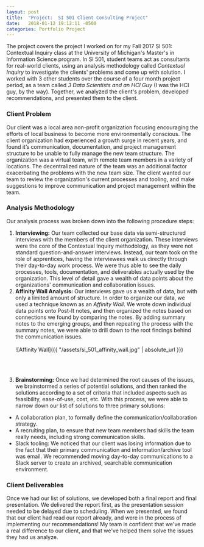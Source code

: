 ```yaml
---
layout: post
title:  "Project:  SI 501 Client Consulting Project"
date:   2018-01-12 19:12:11 -0500
categories: Portfolio Project
---
```


The project covers the project I worked on for my Fall 2017 SI 501:  Contextual Inquiry class at the University of Michigan's Master's in Information Science program.  In SI 501, student teams act as consultants for real-world clients, using an analysis methodology called *Contextual Inquiry* to investigate the clients' problems and come up with solution.  I worked with 3 other students over the course of a four month project period, as a team called *3 Data Scientists and an HCI Guy* (I was the HCI guy, by the way).  Together, we analyzed the client's problem, developed recommendations, and presented them to the client.

### Client Problem
Our client was a local area non-profit organization focusing encouraging the efforts of local business to become more environmentally conscious.  The client organization had experienced a growth surge in recent years, and found it’s communication, documentation, and project management structure to be unable to fully manage the new team structure.  The organization was a virtual team, with remote team members in a variety of locations.  The decentralized nature of the team was an additional factor exacerbating the problems with the new team size.  The client wanted our team to review the organization's current processes and tooling, and make suggestions to improve communication and project management within the team.

### Analysis Methodology

Our analysis process was broken down into the following procedure steps:

1.   **Interviewing:**  Our team collected our base data via semi-structured interviews with the members of the client organization.  These interviews were the core of the Contextual Inquiry methodology, as they were not standard question-and-answer interviews.  Instead, our team took on the role of apprentices, having the interviewees walk us directly through their day-to-day work process.  We were thus able to see the daily processes, tools, documentation, and deliverables actually used by the organization.  This level of detail gave a wealth of data points about the organizations' communication and collaboration issues.
2.  ​**Affinity Wall Analysis:** Our interviews gave us a wealth of data, but with only a limited amount of structure.  In order to organize our data, we used a technique known as an *Affinity Wall*.  We wrote down individual data points onto Post-It notes, and then organized the notes based on connections we found by comparing the notes.  By adding summary notes to the emerging groups, and then repeating the process with the summary notes, we were able to drill down to the root findings behind the communication issues. <br> <br>  ![Affinity Wall]({{ "/assets/si_501_affinity_wall.jpg" | absolute_url }})
<br>
<br>

3.  ​**Brainstorming:** Once we had determined the root causes of the issues, we brainstormed a series of potential solutions, and then ranked the solutions according to a set of criteria that included aspects such as feasibility, ease-of-use, cost, etc.  With this process, we were able to narrow down our list of solutions to three primary solutions:
* A collaboration plan, to formally define the communication/collaboration strategy.
* A recruiting plan, to ensure that new team members had skills the team really needs, including strong communication skills.
* Slack tooling:  We noticed that our client was losing information due to the fact that their primary communication and information/archive tool was email.  We recommended moving day-to-day communications to a Slack server to create an archived, searchable communication environment.

### Client Deliverables
Once we had our list of solutions, we developed both a final report and final presentation.  We delivered the report first, as the presentation session needed to be delayed due to scheduling.  When we presented, we found that our client had read our report already, and were in the process of implementing our recommendations!  My team is confident that we've made a real difference to our client, and that we've helped them solve the issues they had us analyze.
